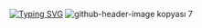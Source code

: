 [![Typing SVG](https://readme-typing-svg.demolab.com?font=Odibee+Sans&size=35&duration=3000&pause=100&color=FFFFFF&repeat=false&width=435&lines=Hey+you+!;I'm+Berat+Ridvan..;..an+iOS+Developer+;Let's+eat%2C+sleep+and+more+coding..;..and+more+smile.+%E3%83%83;We+can+do+that+mate+!+%F0%9F%A4%9C%F0%9F%8F%BB%F0%9F%A4%9B%F0%9F%8F%BB;Right%3F+)](https://git.io/typing-svg)
![github-header-image kopyası 7](https://github.com/beratridvanasilturk/beratridvanasilturk/assets/99040236/e0bad5c5-ccdb-4b48-b711-8e2d0e0033b6)


<!--  ### My Stats:
[![Top Langs](https://github-readme-stats.vercel.app/api/top-langs/?username=beratridvanasilturk&layout=compact&theme=vision-friendly-dark)](https://github.com/anuraghazra/github-readme-stats)
 ___ [![GitHub Streak](https://github-readme-streak-stats.herokuapp.com?user=beratridvanasilturk&theme=dark&date_format=j%2Fn%5B%2FY%5D&mode=weekly&fire=FF0000&background=000000&currStreakNum=FFF300&stroke=FF0000C0&ring=00FFEB&sideNums=FF5959)](https://git.io/streak-stats)
 -->
